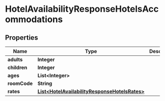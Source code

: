 # HotelAvailabilityResponseHotelsAccommodations

## Properties
Name | Type | Description | Notes
------------ | ------------- | ------------- | -------------
**adults** | **Integer** |  |  [optional]
**children** | **Integer** |  |  [optional]
**ages** | **List&lt;Integer&gt;** |  |  [optional]
**roomCode** | **String** |  |  [optional]
**rates** | [**List&lt;HotelAvailabilityResponseHotelsRates&gt;**](HotelAvailabilityResponseHotelsRates.md) |  |  [optional]
